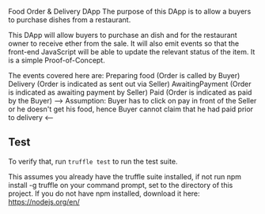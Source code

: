 Food Order & Delivery DApp
The purpose of this DApp is to allow a buyers to purchase dishes from a restaurant.

This DApp will allow buyers to purchase an dish and for the restaurant owner to receive ether from the sale. It will also emit events so that the front-end JavaScript will be able to update the relevant status of the item. It is a simple Proof-of-Concept.

The events covered here are:
Preparing food (Order is called by Buyer)
Delivery (Order is indicated as sent out via Seller)
AwaitingPayment (Order is indicated as awaiting payment by Seller)
Paid (Order is indicated as paid by the Buyer) --> Assumption: Buyer has to click on pay in front of the Seller or he doesn't get his food, hence Buyer cannot claim that he had paid prior to delivery <--


## Test
To verify that, run `truffle test` to run the test suite.

This assumes you already have the truffle suite installed, if not run npm install -g truffle on your command prompt, set to the directory of this project. If you do not have npm installed, download it here: https://nodejs.org/en/
